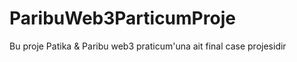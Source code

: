# ParibuWeb3ParticumProje
Bu proje Patika &amp; Paribu web3 praticum'una ait final case projesidir 

